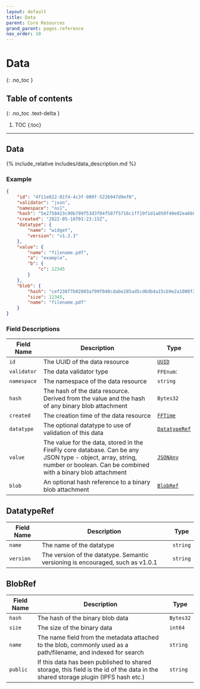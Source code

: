 ```yaml
---
layout: default
title: Data
parent: Core Resources
grand_parent: pages.reference
nav_order: 10
---
```


# Data
{: .no_toc }

## Table of contents
{: .no_toc .text-delta }

1. TOC
{:toc}

---
## Data

{% include_relative includes/data_description.md %}

### Example

```json
{
    "id": "4f11e022-01f4-4c3f-909f-5226947d9ef0",
    "validator": "json",
    "namespace": "ns1",
    "hash": "5e2758423c99b799f53d3f04f587f5716c1ff19f1d1a050f40e02ea66860b491",
    "created": "2022-05-16T01:23:15Z",
    "datatype": {
        "name": "widget",
        "version": "v1.2.3"
    },
    "value": {
        "name": "filename.pdf",
        "a": "example",
        "b": {
            "c": 12345
        }
    },
    "blob": {
        "hash": "cef238f7b02803a799f040cdabe285ad5cd6db4a15cb9e2a1000f2860884c7ad",
        "size": 12345,
        "name": "filename.pdf"
    }
}
```

### Field Descriptions

| Field Name | Description | Type |
|------------|-------------|------|
| `id` | The UUID of the data resource | [`UUID`](simpletypes#uuid) |
| `validator` | The data validator type | `FFEnum`: |
| `namespace` | The namespace of the data resource | `string` |
| `hash` | The hash of the data resource. Derived from the value and the hash of any binary blob attachment | `Bytes32` |
| `created` | The creation time of the data resource | [`FFTime`](simpletypes#fftime) |
| `datatype` | The optional datatype to use of validation of this data | [`DatatypeRef`](#datatyperef) |
| `value` | The value for the data, stored in the FireFly core database. Can be any JSON type - object, array, string, number or boolean. Can be combined with a binary blob attachment | [`JSONAny`](simpletypes#jsonany) |
| `blob` | An optional hash reference to a binary blob attachment | [`BlobRef`](#blobref) |

## DatatypeRef

| Field Name | Description | Type |
|------------|-------------|------|
| `name` | The name of the datatype | `string` |
| `version` | The version of the datatype. Semantic versioning is encouraged, such as v1.0.1 | `string` |


## BlobRef

| Field Name | Description | Type |
|------------|-------------|------|
| `hash` | The hash of the binary blob data | `Bytes32` |
| `size` | The size of the binary data | `int64` |
| `name` | The name field from the metadata attached to the blob, commonly used as a path/filename, and indexed for search | `string` |
| `public` | If this data has been published to shared storage, this field is the id of the data in the shared storage plugin (IPFS hash etc.) | `string` |


